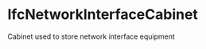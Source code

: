 IfcNetworkInterfaceCabinet
==========================
Cabinet used to store network interface equipment


